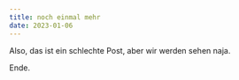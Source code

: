```yaml
---
title: noch einmal mehr
date: 2023-01-06
---
```


Also, das ist ein schlechte Post, aber wir werden sehen naja.

Ende.
